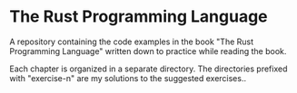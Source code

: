 # The Rust Programming Language

A repository containing the code examples in the book "The Rust Programming Language" written down to practice while reading the book.

Each chapter is organized in a separate directory. The directories prefixed with 
"exercise-n" are my solutions to the suggested exercises..
